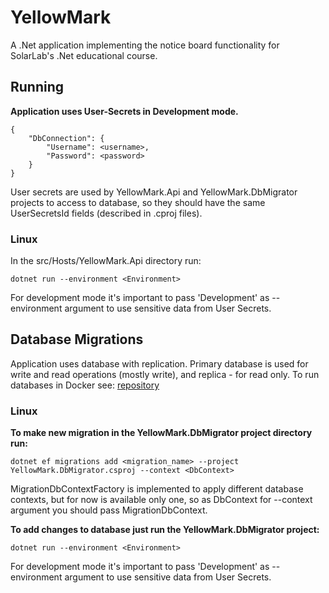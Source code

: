 # YellowMark

A .Net application implementing the notice board functionality for SolarLab's .Net educational course.

## Running

**Application uses User-Secrets in Development mode.**
```
{
    "DbConnection": {
        "Username": <username>,
        "Password": <password>
    }
}
```
User secrets are used by YellowMark.Api and YellowMark.DbMigrator projects to access to database, so they should have the same UserSecretsId fields (described in .cproj files).

### Linux
In the src/Hosts/YellowMark.Api directory run:

```
dotnet run --environment <Environment>
```

For development mode it's important to pass 'Development' as --environment argument to use sensitive data from User Secrets.


## Database Migrations

Application uses database with replication. Primary database is used for write and read operations (mostly write), and replica - for read only. 
To run databases in Docker see:
[repository](https://github.com/eremeykin/pg-primary-replica?source=post_page-----98c48f233bbf--------------------------------)

### Linux

**To make new migration in the YellowMark.DbMigrator project directory run:**

```
dotnet ef migrations add <migration_name> --project YellowMark.DbMigrator.csproj --context <DbContext>
```
MigrationDbContextFactory is implemented to apply different database contexts, but for now is available only one, so as DbContext for --context argument you should pass MigrationDbContext.

**To add changes to database just run the YellowMark.DbMigrator project:**

```
dotnet run --environment <Environment>
```

For development mode it's important to pass 'Development' as --environment argument to use sensitive data from User Secrets.